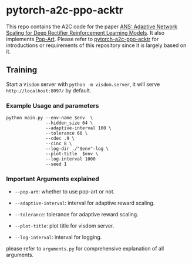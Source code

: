 # pytorch-a2c-ppo-acktr

This repo contains the A2C code for the paper [ANS: Adaptive Network Scaling for Deep Rectifier Reinforcement Learning Models](https://arxiv.org/abs/1809.02112). It also implements [Pop-Art](https://arxiv.org/abs/1809.04474).
Please refer to [pytorch-a2c-ppo-acktr](https://github.com/ikostrikov/pytorch-a2c-ppo-acktr) for introductions or requirements of this repository since it is largely based on it. 

## Training

Start a `Visdom` server with `python -m visdom.server`, it will serve `http://localhost:8097/` by default.

### Example Usage and parameters

```
python main.py --env-name $env  \
               --hidden_size 64 \
               --adaptive-interval 100 \
               --tolerance 60 \
               --cdec .9 \
               --cinc 8 \
               --log-dir ./"$env"-log \
               --plot-title  $env \
               --log-interval 1000 
               --seed 1 
```

### Important Arguments explained

* `--pop-art`: whether to use pop-art or not.

* `--adaptive-interval`: interval for adaptive reward scaling.

* `--tolerance`: tolerance for adaptive reward scaling.

* `--plot-title`: plot title for visdom server.

* `--log-interval`: interval for logging.

please refer to `arguments.py` for comprehensive explanation of all arguments.
